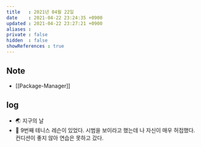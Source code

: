 ```yaml
---
title   : 2021년 04월 22일 
date    : 2021-04-22 23:24:35 +0900
updated : 2021-04-22 23:27:21 +0900
aliases : 
private : false
hidden  : false
showReferences : true
---
```

## Note 
- [[Package-Manager]]  


## log  
- 🌏 지구의 날  
- 🎾  9번째 테니스 레슨이 있었다. 시범을 보이라고 했는데 나 자신이 매우 허접했다. 컨디션이 좋지 않아 연습은 못하고 갔다.  
